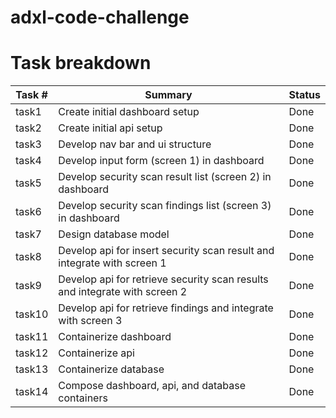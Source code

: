 # adxl-code-challenge

# Task breakdown

| Task # | Summary | Status |
|--------|---------|--------|
| task1 | Create initial dashboard setup | Done |
| task2 | Create initial api setup | Done |
| task3 | Develop nav bar and ui structure | Done |
| task4 | Develop input form (screen 1) in dashboard | Done |
| task5 | Develop security scan result list (screen 2) in dashboard | Done |
| task6 | Develop security scan findings list (screen 3) in dashboard | Done |
| task7 | Design database model | Done |
| task8 | Develop api for insert security scan result and integrate with screen 1 | Done |
| task9 | Develop api for retrieve security scan results and integrate with screen 2 | Done |
| task10 | Develop api for retrieve findings and integrate with screen 3 | Done |
| task11 | Containerize dashboard | Done |
| task12 | Containerize api | Done |
| task13 | Containerize database | Done |
| task14 | Compose dashboard, api, and database containers | Done |
